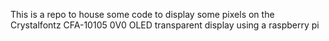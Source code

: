 This is a repo to house some code to display some pixels on the Crystalfontz CFA-10105 0V0 OLED transparent display using a raspberry pi
